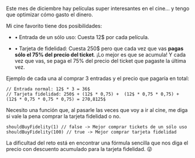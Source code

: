 Este mes de diciembre hay películas super interesantes en el cine... y tengo que optimizar cómo gasto el dinero.

Mi cine favorito tiene dos posibilidades:

*   • Entrada de un sólo uso: Cuesta 12$ por cada película.

*   • Tarjeta de fidelidad: Cuesta 250$ pero que cada vez que vas **pagas sólo el 75% del precio del ticket**. ¡Lo mejor es que se acumula! Y cada vez que vas, se paga el 75% del precio del ticket que pagaste la última vez.

Ejemplo de cada una al comprar 3 entradas y el precio que pagaría en total:

    // Entrada normal: 12$ * 3 = 36$
    // Tarjeta fidelidad: 250$ + (12$ * 0,75) +  (12$ * 0,75 * 0,75) + (12$ * 0,75 * 0,75 * 0,75) = 270,8125$

Necesito una función que, al pasarle las veces que voy a ir al cine, me diga si vale la pena comprar la tarjeta fidelidad o no.

    shouldBuyFidelity(1) // false -> Mejor comprar tickets de un sólo uso
    shouldBuyFidelity(100) // true -> Mejor comprar tarjeta fidelidad

La dificultad del reto está en encontrar una fórmula sencilla que nos diga el precio con descuento acumulado para la tarjeta fidelidad. 😜
